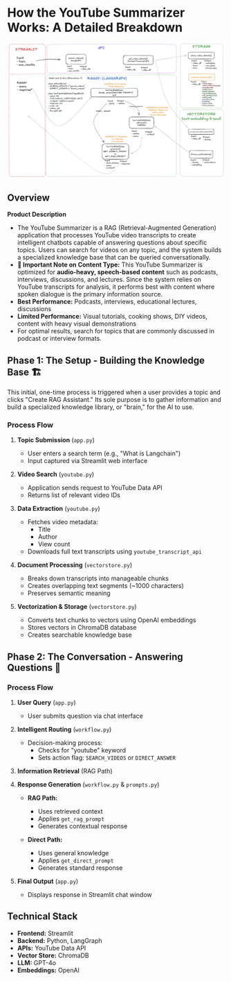 # How the YouTube Summarizer Works: A Detailed Breakdown
![Picture](image/SystemArchitecture.png)
## Overview

**Product Description**
- The YouTube Summarizer is a RAG (Retrieval-Augmented Generation) application that processes YouTube video transcripts to create intelligent chatbots capable of answering questions about specific topics. Users can search for videos on any topic, and the system builds a specialized knowledge base that can be queried conversationally.
- **📢 Important Note on Content Type:**
This YouTube Summarizer is optimized for **audio-heavy, speech-based content** such as podcasts, interviews, discussions, and lectures. Since the system relies on YouTube transcripts for analysis, it performs best with content where spoken dialogue is the primary information source.
- **Best Performance:** Podcasts, interviews, educational lectures, discussions
- **Limited Performance:** Visual tutorials, cooking shows, DIY videos, content with heavy visual demonstrations
- For optimal results, search for topics that are commonly discussed in podcast or interview formats.

## Phase 1: The Setup - Building the Knowledge Base 🏗️
This initial, one-time process is triggered when a user provides a topic and clicks "Create RAG Assistant." Its sole purpose is to gather information and build a specialized knowledge library, or "brain," for the AI to use.

### Process Flow
1. **Topic Submission** (`app.py`)
   - User enters a search term (e.g., "What is Langchain")
   - Input captured via Streamlit web interface

2. **Video Search** (`youtube.py`)
   - Application sends request to YouTube Data API
   - Returns list of relevant video IDs

3. **Data Extraction** (`youtube.py`)
   - Fetches video metadata:
     - Title
     - Author
     - View count
   - Downloads full text transcripts using `youtube_transcript_api`

4. **Document Processing** (`vectorstore.py`)
   - Breaks down transcripts into manageable chunks
   - Creates overlapping text segments (~1000 characters)
   - Preserves semantic meaning

5. **Vectorization & Storage** (`vectorstore.py`)
   - Converts text chunks to vectors using OpenAI embeddings
   - Stores vectors in ChromaDB database
   - Creates searchable knowledge base

## Phase 2: The Conversation - Answering Questions 💬

### Process Flow
1. **User Query** (`app.py`)
   - User submits question via chat interface

2. **Intelligent Routing** (`workflow.py`)
   - Decision-making process:
     - Checks for "youtube" keyword
     - Sets action flag: `SEARCH_VIDEOS` or `DIRECT_ANSWER`

3. **Information Retrieval** (RAG Path)

4. **Response Generation** (`workflow.py` & `prompts.py`)
   - **RAG Path:**
     - Uses retrieved context
     - Applies `get_rag_prompt`
     - Generates contextual response
   
   - **Direct Path:**
     - Uses general knowledge
     - Applies `get_direct_prompt`
     - Generates standard response

5. **Final Output** (`app.py`)
   - Displays response in Streamlit chat window

## Technical Stack
- **Frontend:** Streamlit
- **Backend:** Python, LangGraph
- **APIs:** YouTube Data API
- **Vector Store:** ChromaDB
- **LLM:** GPT-4o
- **Embeddings:** OpenAI